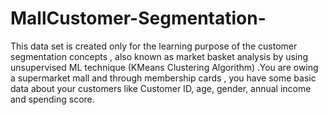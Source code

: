 # MallCustomer-Segmentation-
This data set is created only for the learning purpose of the customer segmentation concepts , also known as market basket analysis by using unsupervised ML technique (KMeans Clustering Algorithm) .You are owing a supermarket mall and through membership cards , you have some basic data about your customers like Customer ID, age, gender, annual income and spending score.
